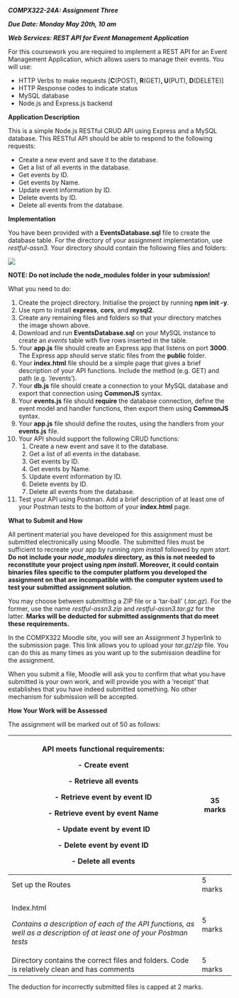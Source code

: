 ﻿***COMPX322-24A:   Assignment Three*** 

***Due Date:    Monday May 20th, 10 am*** 

***Web Services:   REST API for Event Management Application*** 

For this coursework you are required to implement a REST API for an Event Management Application, which allows users to manage their events. You will use: 

- HTTP Verbs to make requests [**C**(POST), **R**(GET)**, U**(PUT), **D**(DELETE)] 
- HTTP Response codes to indicate status 
- MySQL database 
- Node.js and Express.js backend 

**Application Description** 

This is a simple Node.js RESTful CRUD API using Express and a MySQL database. This RESTful API should be able to respond to the following requests: 

- Create a new event and save it to the database.  
- Get a list of all events in the database. 
- Get events by ID. 
- Get events by Name. 
- Update event information by ID. 
- Delete events by ID. 
- Delete all events from the database. 

**Implementation** 

You have been provided with a **EventsDatabase.sql** file to create the database table. For the  directory  of  your  assignment  implementation,  use  *restful-assn3.*  Your  directory should contain the following files and folders:  

![](Aspose.Words.0daad117-6cb4-434d-9c69-7f487adf9d4e.001.png)

**NOTE: Do not include the node\_modules folder in your submission!** 

What you need to do: 

1. Create the project directory. Initialise the project by running **npm init -y**. 
1. Use npm to install **express**, **cors**, and **mysql2**. 
1. Create any remaining files and folders so that your directory matches the image shown above. 
1. Download and run **EventsDatabase.sql** on your MySQL instance to create an *events* table with five rows inserted in the table. 
1. Your **app.js** file should create an  Express app that listens on port **3000**. The Express app should serve static files from the **public** folder. 
1. Your **index.html** file should be a simple page that gives a brief description of your API functions. Include the method (e.g. GET) and path (e.g. ‘/events’). 
1. Your **db.js** file should create a connection to your MySQL database and export that connection using **CommonJS** syntax. 
1. Your **events.js** file should **require** the database connection, define the event model and handler functions, then export them using **CommonJS** syntax. 
1. Your **app.js** file should define the routes, using the handlers from your **events.js** file. 
1. Your API should support the following CRUD functions: 
   1. Create a new event and save it to the database.  
   1. Get a list of all events in the database. 
   1. Get events by ID. 
   1. Get events by Name. 
   1. Update event information by ID. 
   1. Delete events by ID. 
   1. Delete all events from the database. 
1. Test your API using Postman. Add a brief description of at least one of your Postman tests to the bottom of your **index.html** page. 

**What to Submit and How** 

All  pertinent  material  you  have  developed  for  this  assignment  must  be  submitted electronically using Moodle.  The submitted files must be sufficient to recreate your app by  running  *npm  install*  followed  by  *npm  start*.  **Do  not  include  your  *node\_modules* directory,  as  this  is  not  needed  to  reconstitute  your  project  using  *npm  install*. Moreover,  it  could  contain  binaries  files  specific  to  the  computer  platform  you developed the assignment on that are incompatible with the computer system used to test your submitted assignment solution.**  

You may choose between submitting a ZIP file or a ‘tar-ball’ (*.tar.gz*).  For the former, use the name *restful-assn3.zip* and *restful-assn3.tar.gz* for the latter. **Marks will be deducted for submitted assignments that do meet these requirements.** 

In the COMPX322 Moodle site, you will see an *Assignment 3* hyperlink to the submission page. This link allows you to upload your *tar.gz*/*zip* file. You can do this as many times as you want up to the submission deadline for the assignment. 

When you submit a file, Moodle will ask you to confirm that what you have submitted is your own work, and will provide you with a ‘receipt’ that establishes that you have indeed submitted something. No other mechanism for submission will be accepted. 

**How Your Work will be Assessed** 

The assignment will be marked out of 50 as follows: 



|<p>API meets functional requirements: </p><p>- Create event </p><p>- Retrieve all events </p><p>- Retrieve event by event ID </p><p>- Retrieve event by event Name </p><p>- Update event by event ID </p><p>- Delete event by event ID </p><p>- Delete all events </p>|35 marks |
| - | - |
|Set up the Routes |5 marks |
|<p>Index.html </p><p>*Contains a description of each of the API functions, as well as a description of at least one of your Postman tests* </p>|5 marks |
|Directory contains the correct files and folders. Code is relatively clean and has comments |5 marks |

The deduction for incorrectly submitted files is capped at 2 marks. 
